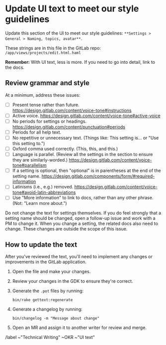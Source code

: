 # Update UI text to meet our style guidelines

<!-- Be sure to name this issue similar to the following: -->
<!-- `OKR: [Settings section]/[Section name] - Review and revise settings-related UI text` -->

Update this section of the UI to meet our style guidelines: `**Settings > General > Naming, topics, avatar**`.

These strings are in this file in the GitLab repo: `/app/views/projects/edit.html.haml`

**Remember:** With UI text, less is more. If you need to go into detail, link to the docs.

## Review grammar and style

At a minimum, address these issues:

- [ ] Present tense rather than future. https://design.gitlab.com/content/voice-tone#instructions
- [ ] Active voice. https://design.gitlab.com/content/voice-tone#active-voice
- [ ] No periods for settings or headings. https://design.gitlab.com/content/punctuation#periods
- [ ] Periods for all help text.
- [ ] No repetitive or unnecessary text. (Things like: This setting is... or "Use this setting to.")
- [ ] Oxford comma used correctly. (This, this, and this.)
- [ ] Language is parallel. (Review all the settings in the section to ensure they are similarly-worded.) https://design.gitlab.com/content/voice-tone#parallelism
- [ ] If a setting is optional, then "optional" is in parentheses at the end of the setting name. https://design.gitlab.com/components/form/#required-information
- [ ] Latinisms (i.e., e.g.) removed. https://design.gitlab.com/content/voice-tone#avoid-latin-abbreviations
- [ ] Use "More information" to link to docs, rather than any other phrase. (Not: "Learn more about.")

Do not change the text for settings themselves. If you do feel strongly that a setting name should be changed, open a follow-up issue and work with a PM to change it. When you change a setting, the related docs also need to change. These changes are outside the scope of this issue.

## How to update the text

After you've reviewed the text, you'll need to implement any changes or improvements in the GitLab application.

1. Open the file and make your changes.
1. Review your changes in the GDK to ensure they're correct.
1. Generate the `.pot` files by running:

   ```shell
   bin/rake gettext:regenerate
   ```

1. Generate a changelog by running:

   ```shell
   bin/changelog -m "Message about change"
   ```

1. Open an MR and assign it to another writer for review and merge.

/label ~"Technical Writing" ~OKR ~"UI text"
